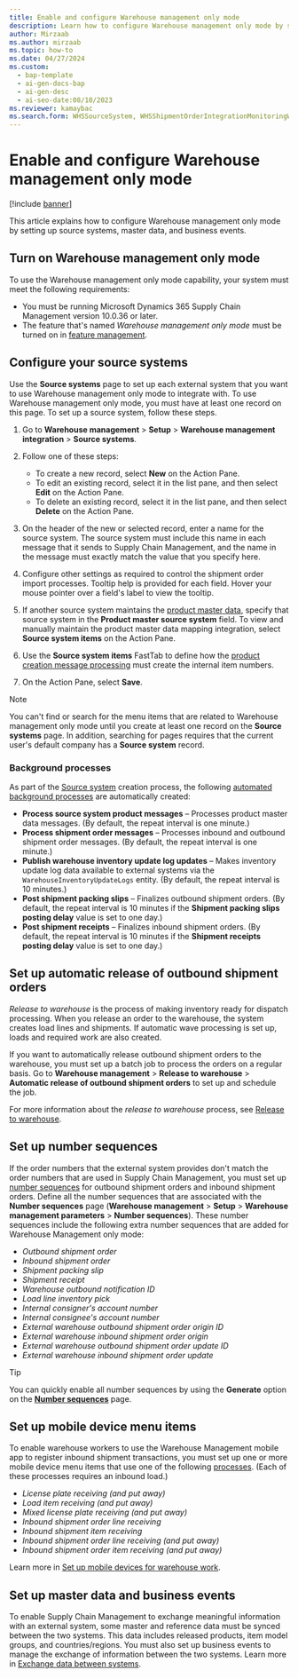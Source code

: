```yaml
---
title: Enable and configure Warehouse management only mode
description: Learn how to configure Warehouse management only mode by setting up source systems, master data, and business events with an outline on configuring source systems.
author: Mirzaab
ms.author: mirzaab
ms.topic: how-to
ms.date: 04/27/2024
ms.custom:
  - bap-template
  - ai-gen-docs-bap
  - ai-gen-desc
  - ai-seo-date:08/10/2023
ms.reviewer: kamaybac
ms.search.form: WHSSourceSystem, WHSShipmentOrderIntegrationMonitoringWorkspace, SysMessageProcessorMessage, BusinessEventsWorkspace, WHSInboundShipmentOrder, WHSOutboundShipmentOrder, WHSInboundLoadPlanningWorkbench, WHSShipmentPackingSlipJournal, WHSShipmentReceiptJournal, WHSParameters, ExtCodeTable, WHSOutboundShipmentOrderMessage, WHSInboundShipmentOrderMessage
---
```


# Enable and configure Warehouse management only mode

[!include [banner](../includes/banner.md)]

This article explains how to configure Warehouse management only mode by setting up source systems, master data, and business events.

## <a name="feature-management"></a>Turn on Warehouse management only mode

To use the Warehouse management only mode capability, your system must meet the following requirements:

- You must be running Microsoft Dynamics 365 Supply Chain Management version 10.0.36 or later.
- The feature that's named *Warehouse management only mode* must be turned on in [feature management](../../fin-ops-core/fin-ops/get-started/feature-management/feature-management-overview.md).

## <a name="source-systems"></a>Configure your source systems

Use the **Source systems** page to set up each external system that you want to use Warehouse management only mode to integrate with. To use Warehouse management only mode, you must have at least one record on this page. To set up a source system, follow these steps.

1. Go to **Warehouse management** \> **Setup** \> **Warehouse management integration** \> **Source systems**.
1. Follow one of these steps:

    - To create a new record, select **New** on the Action Pane.
    - To edit an existing record, select it in the list pane, and then select **Edit** on the Action Pane.
    - To delete an existing record, select it in the list pane, and then select **Delete** on the Action Pane.

1. On the header of the new or selected record, enter a name for the source system. The source system must include this name in each message that it sends to Supply Chain Management, and the name in the message must exactly match the value that you specify here.
1. Configure other settings as required to control the shipment order import processes. Tooltip help is provided for each field. Hover your mouse pointer over a field's label to view the tooltip.
1. If another source system maintains the [product master data](wms-only-mode-exchange-data.md#master-data), specify that source system in the **Product master source system** field. To view and manually maintain the product master data mapping integration, select **Source system items** on the Action Pane.
1. Use the **Source system items** FastTab to define how the [product creation message processing](wms-only-mode-exchange-data.md#master-data) must create the internal item numbers.
1. On the Action Pane, select **Save**.

> [!NOTE]
> You can't find or search for the menu items that are related to Warehouse management only mode until you create at least one record on the **Source systems** page. In addition, searching for pages requires that the current user's default company has a **Source system** record.

### <a name="background-processes"></a>Background processes

As part of the [Source system](#source-systems) creation process, the following [automated background processes](../../fin-ops-core/dev-itpro/sysadmin/process-automation.md) are automatically created:

- **Process source system product messages** – Processes product master data messages. (By default, the repeat interval is one minute.)
- **Process shipment order messages** – Processes inbound and outbound shipment order messages. (By default, the repeat interval is one minute.)
- **Publish warehouse inventory update log updates** – Makes inventory update log data available to external systems via the `WarehouseInventoryUpdateLogs` entity. (By default, the repeat interval is 10 minutes.)
- **Post shipment packing slips** – Finalizes outbound shipment orders. (By default, the repeat interval is 10 minutes if the **Shipment packing slips posting delay** value is set to one day.)
- **Post shipment receipts** – Finalizes inbound shipment orders. (By default, the repeat interval is 10 minutes if the **Shipment receipts posting delay** value is set to one day.)

## Set up automatic release of outbound shipment orders

*Release to warehouse* is the process of making inventory ready for dispatch processing. When you release an order to the warehouse, the system creates load lines and shipments. If automatic wave processing is set up, loads and required work are also created.

If you want to automatically release outbound shipment orders to the warehouse, you must set up a batch job to process the orders on a regular basis. Go to **Warehouse management** \> **Release to warehouse** \> **Automatic release of outbound shipment orders** to set up and schedule the job.

For more information about the *release to warehouse* process, see [Release to warehouse](release-to-warehouse-process.md).

## <a name="number-sequences"></a>Set up number sequences

If the order numbers that the external system provides don't match the order numbers that are used in Supply Chain Management, you must set up [number sequences](../../fin-ops-core/fin-ops/organization-administration/number-sequence-overview.md) for outbound shipment orders and inbound shipment orders. Define all the number sequences that are associated with the **Number sequences** page (**Warehouse management** \> **Setup** \> **Warehouse management parameters** \> **Number sequences**). These number sequences include the following extra number sequences that are added for Warehouse Management only mode:

- *Outbound shipment order*
- *Inbound shipment order*
- *Shipment packing slip*
- *Shipment receipt*
- *Warehouse outbound notification ID*
- *Load line inventory pick*
- *Internal consigner's account number*
- *Internal consignee's account number*
- *External warehouse outbound shipment order origin ID*
- *External warehouse inbound shipment order origin*
- *External warehouse outbound shipment order update ID*
- *External warehouse inbound shipment order update*

> [!TIP]
> You can quickly enable all number sequences by using the **Generate** option on the [**Number sequences**](../../fin-ops-core/fin-ops/organization-administration/number-sequence-overview.md) page.

## Set up mobile device menu items

To enable warehouse workers to use the Warehouse Management mobile app to register inbound shipment transactions, you must set up one or more mobile device menu items that use one of the following [processes](configure-mobile-devices-warehouse.md#configure-menu-items-to-create-work-for-another-worker-or-process). (Each of these processes requires an inbound load.)

- *License plate receiving (and put away)*
- *Load item receiving (and put away)*
- *Mixed license plate receiving (and put away)*
- *Inbound shipment order line receiving*
- *Inbound shipment item receiving*
- *Inbound shipment order line receiving (and put away)*
- *Inbound shipment order item receiving (and put away)*

Learn more in [Set up mobile devices for warehouse work](configure-mobile-devices-warehouse.md).

## Set up master data and business events

To enable Supply Chain Management to exchange meaningful information with an external system, some master and reference data must be synced between the two systems. This data includes released products, item model groups, and countries/regions. You must also set up business events to manage the exchange of information between the two systems. Learn more in [Exchange data between systems](wms-only-mode-exchange-data.md).
